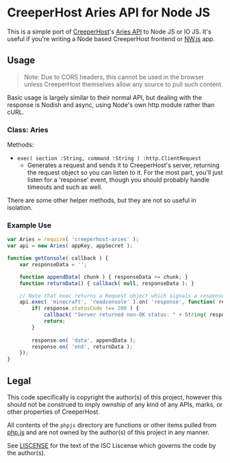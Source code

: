 CreeperHost Aries API for Node JS
=================================

This is a simple port of [CreeperHost][1]'s [Aries API][2] to Node JS or IO JS.  It's useful if you're writing a Node based CreeperHost frontend or [NW.js][4] app.



Usage
-----

> Note: Due to CORS headers, this cannot be used in the browser unless CreeperHost themselves allow any source to pull such content.

Basic usage is largely similar to their normal API, but dealing with the response is Nodish and async, using Node's own http module rather than cURL.

### Class: Aries

Methods:

- `exec( section :String, command :String ) :http.ClientRequest`
	- Generates a request and sends it to CreeperHost's server, returning the request object so you can listen to it.  For the most part, you'll just listen for a 'response' event, though you should probably handle timeouts and such as well.

There are some other helper methods, but they are not so useful in isolation.

### Example Use

```js
var Aries = require( 'creeperhost-aries' );
var api = new Aries( appKey, appSecret );

function getConsole( callback ) {
	var responseData = '';

	function appendData( chunk ) { responseData += chunk; }
	function returnData() { callback( null, responseData ); }

	// Note that exec returns a Request object which signals a response with the 'response' event.
	api.exec( 'minecraft', 'readconsole' ).on( 'response', function( response ) {
		if( response.statusCode !== 200 ) {
			callback( "Server returned non-OK status: " + String( response.statusCode ) );
			return;
		}
		
		response.on( 'data', appendData );
		response.on( 'end', returnData );
	});
}
```



Legal
-----

This code specifically is copyright the author(s) of this project, however this should not be construed to imply ownship of any kind of any APIs, marks, or other properties of CreeperHost.

All contents of the `phpjs` directory are functions or other items pulled from [php.js][3] and are not owned by the author(s) of this project in any manner.

See [LISCENSE](LISCENSE) for the text of the ISC Liscense which governs the code by the author(s).



[1]: http://www.creeperhost.net/
[2]: https://github.com/lesander/creeperhost-api
[3]: http://phpjs.org/
[4]: https://github.com/nwjs/nw.js/